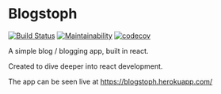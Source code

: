 # Blogstoph
[![Build Status](https://travis-ci.org/ChFlick/blogstoph.png?branch=master)](https://travis-ci.org/ChFlick/blogstoph)
[![Maintainability](https://api.codeclimate.com/v1/badges/fcd4bfab8628cde9080e/maintainability)](https://codeclimate.com/github/ChFlick/blogstoph/maintainability)
[![codecov](https://codecov.io/gh/ChFlick/blogstoph/branch/master/graph/badge.svg)](https://codecov.io/gh/ChFlick/blogstoph)

A simple blog / blogging app, built in react.

Created to dive deeper into react development.

The app can be seen live at https://blogstoph.herokuapp.com/